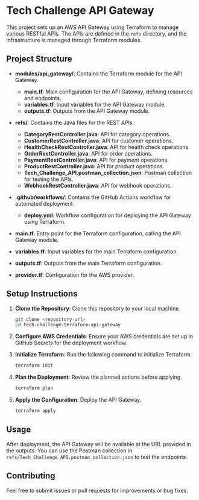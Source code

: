 # Tech Challenge API Gateway

This project sets up an AWS API Gateway using Terraform to manage various RESTful APIs. The APIs are defined in the `refs` directory, and the infrastructure is managed through Terraform modules.


## Project Structure

- **modules/api_gateway/**: Contains the Terraform module for the API Gateway.
  - **main.tf**: Main configuration for the API Gateway, defining resources and endpoints.
  - **variables.tf**: Input variables for the API Gateway module.
  - **outputs.tf**: Outputs from the API Gateway module.

- **refs/**: Contains the Java files for the REST APIs.
  - **CategoryRestController.java**: API for category operations.
  - **CustomerRestController.java**: API for customer operations.
  - **HealthCheckRestController.java**: API for health check operations.
  - **OrderRestController.java**: API for order operations.
  - **PaymentRestController.java**: API for payment operations.
  - **ProductRestController.java**: API for product operations.
  - **Tech_Challenge_API.postman_collection.json**: Postman collection for testing the APIs.
  - **WebhookRestController.java**: API for webhook operations.

- **.github/workflows/**: Contains the GitHub Actions workflow for automated deployment.
  - **deploy.yml**: Workflow configuration for deploying the API Gateway using Terraform.

- **main.tf**: Entry point for the Terraform configuration, calling the API Gateway module.

- **variables.tf**: Input variables for the main Terraform configuration.

- **outputs.tf**: Outputs from the main Terraform configuration.

- **provider.tf**: Configuration for the AWS provider.

## Setup Instructions

1. **Clone the Repository**: Clone this repository to your local machine.
   
   ```bash
   git clone <repository-url>
   cd tech-challenge-terraform-api-gateway
   ```

2. **Configure AWS Credentials**: Ensure your AWS credentials are set up in GitHub Secrets for the deployment workflow.

3. **Initialize Terraform**: Run the following command to initialize Terraform.

   ```bash
   terraform init
   ```

4. **Plan the Deployment**: Review the planned actions before applying.

   ```bash
   terraform plan
   ```

5. **Apply the Configuration**: Deploy the API Gateway.

   ```bash
   terraform apply
   ```

## Usage

After deployment, the API Gateway will be available at the URL provided in the outputs. You can use the Postman collection in `refs/Tech_Challenge_API.postman_collection.json` to test the endpoints.

## Contributing

Feel free to submit issues or pull requests for improvements or bug fixes.